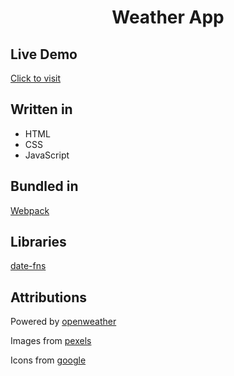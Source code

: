 <h1 align="center"><strong>Weather App</strong></h1>

## Live Demo

[Click to visit](https://01zulfi.github.io/weather-app/)

## Written in

<ul>
    <li>HTML</li>
    <li>CSS</li>
    <li>JavaScript</li>
</ul>

## Bundled in

<a href="https://webpack.js.org/">Webpack</a>

## Libraries

<a href="https://date-fns.org/">date-fns</a>

## Attributions

<p>Powered by <a href="https://openweathermap.org/">openweather</a></p>
<p>Images from <a href="https://www.pexels.com/">pexels</a></p>
<p>Icons from <a href="https://fonts.google.com/icons">google</a?</p>
